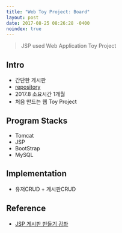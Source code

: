 ```yaml
---
title: "Web Toy Project: Board"
layout: post
date: 2017-08-25 08:26:28 -0400
noindex: true
---
```


> JSP used Web Application Toy Project

## Intro
- 간단한 게시판
- [repository](https://github.com/blackjayH/java-board)
- 2017.8 소요시간 1개월
- 처음 만드는 웹 Toy Project

## Program Stacks
- Tomcat
- JSP
- BootStrap
- MySQL

## Implementation
- 유저CRUD + 게시판CRUD

## Reference
- [JSP 게시판 만들기 강좌](https://www.youtube.com/watch?v=wEIBDHfoMBg)
